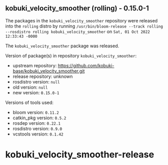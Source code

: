## kobuki_velocity_smoother (rolling) - 0.15.0-1

The packages in the `kobuki_velocity_smoother` repository were released into the `rolling` distro by running `/usr/bin/bloom-release --track rolling --rosdistro rolling kobuki_velocity_smoother` on `Sat, 01 Oct 2022 12:33:43 -0000`

The `kobuki_velocity_smoother` package was released.

Version of package(s) in repository `kobuki_velocity_smoother`:

- upstream repository: https://github.com/kobuki-base/kobuki_velocity_smoother.git
- release repository: unknown
- rosdistro version: `null`
- old version: `null`
- new version: `0.15.0-1`

Versions of tools used:

- bloom version: `0.11.2`
- catkin_pkg version: `0.5.2`
- rosdep version: `0.22.1`
- rosdistro version: `0.9.0`
- vcstools version: `0.1.42`


# kobuki_velocity_smoother-release
